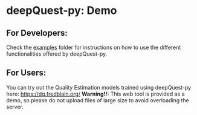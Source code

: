 # deepQuest-py: Demo

## For Developers:
Check the [examples](https://github.com/sheffieldnlp/deepQuest-py/tree/main/examples) folder for instructions on how to use the different functionalities offered by deepQuest-py.

## For Users:
You can try out the Quality Estimation models trained using deepQuest-py here: https://dq.fredblain.org/
**Warning!!:** This web tool is provided as a demo, so please do not upload files of large size to avoid overloading the server.
